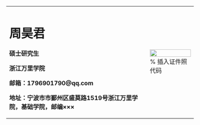 <table border="0">
  <tr>
    <td width="75%">
      <h1>周昊君</h1>
      <p><b>硕士研究生</b></p>
      <p><b>浙江万里学院</b></p>
      <p><b>邮箱：1796901790@qq.com</b></p>
      <p><b>地址：宁波市市鄞州区盛莫路1519号浙江万里学院，基础学院，邮编×××</b></p>
    </td>
    <td width="25%">
      <img src="/zhengjianzhao.jpg" width="100%">      % 插入证件照代码
    </td>
  </tr>
</table>
